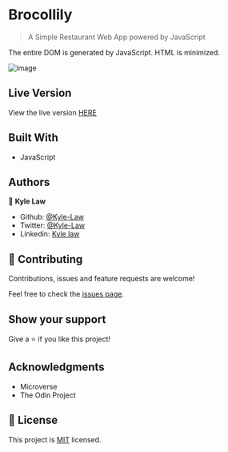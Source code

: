 # Brocollily

> A Simple Restaurant Web App powered by JavaScript

The entire DOM is generated by JavaScript. HTML is minimized.

![image](https://user-images.githubusercontent.com/55923773/90539103-00ad3100-e1b2-11ea-9eaa-e1395a22a501.png)

## Live Version

View the live version [HERE](https://rawcdn.githack.com/Kyle-Law/Restaurant-Page/9ad2ecacec36d866bff1cc6e161d7a8829daa8fc/dist/index.html)

## Built With

- JavaScript

## Authors

👤 **Kyle Law**

- Github: [@Kyle-Law](https://github.com/Kyle-Law)
- Twitter: [@Kyle-Law](https://twitter.com/ZhunKhing)
- Linkedin: [Kyle law](https://www.linkedin.com/in/kyle-lawzhunkhing/)

## 🤝 Contributing

Contributions, issues and feature requests are welcome!

Feel free to check the [issues page](https://github.com/Kyle-Law/micro-reddit/issues?q=is%3Aissue+is%3Aopen+sort%3Aupdated-desc).

## Show your support

Give a ⭐️ if you like this project!

## Acknowledgments

- Microverse
- The Odin Project

## 📝 License

This project is [MIT](LICENSE) licensed.
